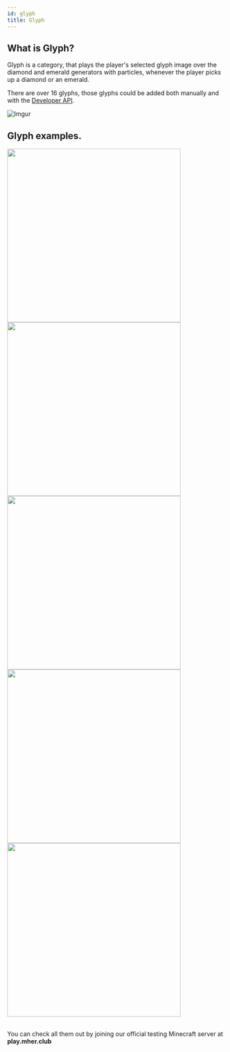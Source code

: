 ```yaml
---
id: glyph
title: Glyph
---
```


## What is Glyph?

Glyph is a category, that plays the player's selected glyph image over the diamond and emerald generators with particles, whenever the player picks up a diamond or an emerald.

There are over 16 glyphs, those glyphs could be added both manually and with the [Developer API](/cosmetics/developer-api/getting-started).

![Imgur](https://imgur.com/ijiL7n4.png)

## Glyph examples.

<img width="400px" src="https://imgur.com/jWU19Yk.gif"/><br/>
<img width="400px" src="https://imgur.com/75thJGF.gif"/><br/>
<img width="400px" src="https://imgur.com/utjsxtN.gif"/><br/>
<img width="400px" src="https://imgur.com/Z4BpdRZ.gif"/><br/>
<img width="400px" src="https://imgur.com/ThKS4ig.png"/><br/><br/>

You can check all them out by joining our official testing Minecraft server at **play.mher.club**